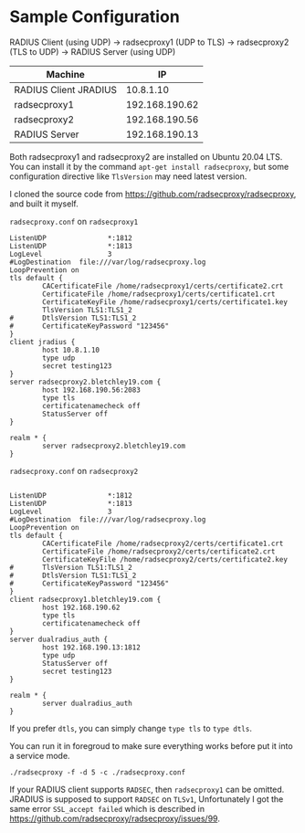 # Sample Configuration

RADIUS Client (using UDP) → radsecproxy1 (UDP to TLS) → radsecproxy2 (TLS to UDP) → RADIUS Server (using UDP)

| Machine | IP |  
| -------- | ------- |  
| RADIUS Client JRADIUS| 10.8.1.10 |  
| radsecproxy1 | 192.168.190.62 |  
| radsecproxy2 | 192.168.190.56 |  
| RADIUS Server | 192.168.190.13 |  

Both radsecproxy1 and radsecproxy2 are installed on Ubuntu 20.04 LTS.
You can install it by the command `apt-get install radsecproxy`, but some configuration directive like `TlsVersion` may need latest version.

I cloned the source code from https://github.com/radsecproxy/radsecproxy, and built it myself.

`radsecproxy.conf` on `radsecproxy1`
```
ListenUDP               *:1812
ListenUDP               *:1813
LogLevel                3
#LogDestination  file:///var/log/radsecproxy.log
LoopPrevention on
tls default {
        CACertificateFile /home/radsecproxy1/certs/certificate2.crt
        CertificateFile /home/radsecproxy1/certs/certificate1.crt
        CertificateKeyFile /home/radsecproxy1/certs/certificate1.key
        TlsVersion TLS1:TLS1_2
#       DtlsVersion TLS1:TLS1_2
#       CertificateKeyPassword "123456"
}
client jradius {
        host 10.8.1.10
        type udp
        secret testing123
}
server radsecproxy2.bletchley19.com {
        host 192.168.190.56:2083
        type tls
        certificatenamecheck off
        StatusServer off
}

realm * {
        server radsecproxy2.bletchley19.com
}
```


`radsecproxy.conf` on `radsecproxy2`
```

ListenUDP               *:1812
ListenUDP               *:1813
LogLevel                3
#LogDestination  file:///var/log/radsecproxy.log
LoopPrevention on
tls default {
        CACertificateFile /home/radsecproxy2/certs/certificate1.crt
        CertificateFile /home/radsecproxy2/certs/certificate2.crt
        CertificateKeyFile /home/radsecproxy2/certs/certificate2.key
#       TlsVersion TLS1:TLS1_2
#       DtlsVersion TLS1:TLS1_2
#       CertificateKeyPassword "123456"
}
client radsecproxy1.bletchley19.com {
        host 192.168.190.62
        type tls
        certificatenamecheck off
}
server dualradius_auth {
        host 192.168.190.13:1812
        type udp
        StatusServer off
        secret testing123
}

realm * {
        server dualradius_auth
}

```

If you prefer `dtls`, you can simply change `type tls` to `type dtls`.

You can run it in foregroud to make sure everything works before put it into a service mode.

`./radsecproxy -f -d 5 -c ./radsecproxy.conf`

If your RADIUS client supports `RADSEC`, then `radsecproxy1` can be omitted. JRADIUS is supposed to support `RADSEC` on `TLSv1`, Unfortunately I got the same error `SSL_accept failed` which is described in https://github.com/radsecproxy/radsecproxy/issues/99.